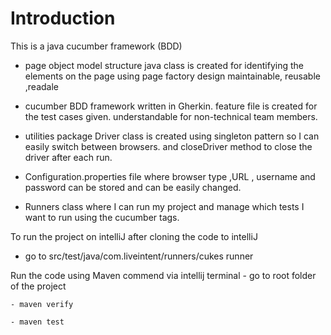 # Introduction

This is a java cucumber framework (BDD)

- page object model structure
     java class is created for identifying the elements on the page using page factory design
     maintainable, reusable ,readale

- cucumber BDD framework
     written in Gherkin.
     feature file is created for the test cases given.
     understandable for non-technical team members.

- utilities package
    Driver class is created using singleton pattern so I can easily switch between browsers.
    and closeDriver method to close the driver after each run.

- Configuration.properties file where 
    browser type ,URL , username and password can be stored and can be easily changed.

- Runners class
    where I can run my project and manage which tests I want to run using the cucumber tags.
  
  


To run the project on intelliJ
    after cloning the code to intelliJ
   
   - go to src/test/java/com.liveintent/runners/cukes runner




Run the code using Maven commend via intellij terminal
    - go to root folder of the project
    
    - maven verify
  
    - maven test

